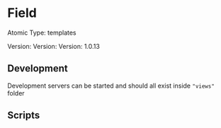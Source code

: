 # Field

Atomic Type: templates

Version: Version: Version: 1.0.13





## Development

Development servers can be started and should all exist inside `"views"` folder

## Scripts
